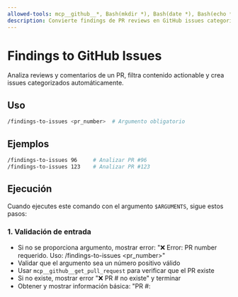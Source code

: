 ```yaml
---
allowed-tools: mcp__github__*, Bash(mkdir *), Bash(date *), Bash(echo *)
description: Convierte findings de PR reviews en GitHub issues categorizados automáticamente
---
```


# Findings to GitHub Issues

Analiza reviews y comentarios de un PR, filtra contenido actionable y crea issues categorizados automáticamente.

## Uso
```bash
/findings-to-issues <pr_number>  # Argumento obligatorio
```

## Ejemplos
```bash
/findings-to-issues 96     # Analizar PR #96
/findings-to-issues 123    # Analizar PR #123
```

## Ejecución

Cuando ejecutes este comando con el argumento `$ARGUMENTS`, sigue estos pasos:

### 1. Validación de entrada
- Si no se proporciona argumento, mostrar error: "❌ Error: PR number requerido. Uso: /findings-to-issues <pr_number>"
- Validar que el argumento sea un número positivo válido
- Usar `mcp__github__get_pull_request` para verificar que el PR existe
- Si no existe, mostrar error "❌ PR #<number> no existe" y terminar
- Obtener y mostrar información básica: "PR #<number>: <title>"

### 2. Extracción de datos
- Mostrar: "Extracting review findings..."
- Usar `mcp__github__get_pull_request_reviews` para obtener todas las reviews del PR
- Usar `mcp__github__get_pull_request_comments` para obtener todos los comentarios del PR
- Usar `mcp__github__get_issue_comments` para obtener comentarios de conversación del PR
- Analizar body del PR (obtenido en paso 1) para detectar contenido actionable de Claude Code Review
- Contar reviews, comentarios, issue comments y contenido del PR body
- Mostrar: "Found <X> reviews, <Y> comments, <Z> issue comments and PR body analysis"
- Usar `mcp__github__get_me` para obtener usuario actual y capturar username para asignación automática

### 3. Filtrado inteligente de reviews
- Para cada review obtenida, analizar:
  - **Filtrar ruido automáticamente**: Skip si estado es "APPROVED" Y no tiene body útil
  - **Filtrar contenido genérico**: Skip si body contiene solo: LGTM, 👍, ✅, Good, Great
  - **Detectar contenido actionable**:
    - Si estado es "CHANGES_REQUESTED" = automáticamente actionable
    - Si body contiene keywords: should, must, need, fix, error, issue, problem, security, performance, test
  - **Capturar contexto**: reviewer + review body completo
  - Agregar a lista de findings: "Actionable review from <reviewer>: <body>"

### 4. Filtrado inteligente de comentarios y PR body
- Para cada comentario obtenido, analizar:
  - **Filtrar ruido**: Skip si body vacío o contiene solo: LGTM, 👍, ✅, Good, Great, Thanks
  - **Detectar contenido actionable**: Si body contiene keywords: should, must, need, fix, error, issue, problem, security, performance, test, suggestion, recommend
  - **Capturar contexto**: commenter + comment body completo
  - Agregar a lista de findings: "Actionable comment from <commenter>: <body>"
- Para cada issue comment obtenido, analizar:
  - **Detectar Claude Code Review**: Priorizar comentarios de Claude bot con análisis detallado
  - **Detectar contenido actionable**: Si body contiene keywords: should, must, need, fix, error, issue, problem, security, performance, test, suggestion, recommend, consider, enhancement
  - **Capturar contexto**: commenter + issue comment body completo
  - Agregar a lista de findings: "Actionable issue comment from <commenter>: <body>"
- Para el body del PR obtenido, analizar:
  - **Detectar análisis de Claude Code Review**: Buscar secciones con findings, recomendaciones, o issues identificados
  - **Detectar contenido actionable**: Si contiene keywords de mejora o problemas técnicos identificados
  - **Capturar contexto**: Claude Code Review analysis completo
  - Agregar a lista de findings: "PR body analysis: <content>"

### 5. Categorización automática
- Para cada finding actionable, determinar categoría basado en keywords:
  - **Security**: Si contiene security, vulnerability, injection → labels="security"
  - **Performance**: Si contiene performance, slow, optimize → labels="performance"  
  - **Testing**: Si contiene test, coverage → labels="testing"
  - **Documentation**: Si contiene documentation, readme, docs → labels="documentation"
  - **Bug**: Categoría default → labels="bug"
- Generar título del issue: "[<Category>] <texto_relevante>"
- Extraer texto relevante (primeros 50 caracteres después de ":")
- Si texto vacío, usar "Review finding" como fallback

### 6. Generación de issues estructurados
- Para cada finding categorizado, construir issue body usando template:
  ```
  ## Finding from PR #<pr_number>
  
  **Source**: <finding_completo>
  
  **Context**: 
  - **PR**: #<pr_number> - <pr_title>
  - **Type**: Review Finding
  - **Category**: <category>
  
  ## Suggested Solution
  Address the concern mentioned in the review comment.
  
  ## Acceptance Criteria
  - [ ] Issue addressed according to review feedback
  - [ ] Tests added/updated if needed
  - [ ] No similar issues remain in codebase
  ```

### 7. Creación de issues
- Para cada issue estructurado:
  - Usar `mcp__github__create_issue` con título, body, labels y assignees=[username_actual]
  - Capturar número del issue creado
  - Mostrar progreso: "Created issue #<number>: <title>"
  - Mantener lista de issues creados exitosamente
- Si no hay findings actionable, mostrar: "No actionable findings found"

### 8. Auto-vinculación con PR
- Si se crearon issues:
  - Obtener body actual del PR usando `mcp__github__get_pull_request`
  - Construir sección AUTO-CLOSE:
    ```
    <!-- AUTO-CLOSE:START -->
    ## Associated Issues from Findings
    
    - Fixes #<issue1> - <title1>
    - Fixes #<issue2> - <title2>
    <!-- AUTO-CLOSE:END -->
    ```
  - **Actualización idempotente**: Si sección AUTO-CLOSE ya existe, reemplazarla
  - Si no existe, agregarla al final del PR body
  - Usar `mcp__github__update_pull_request` para actualizar el PR
  - Confirmar: "Issues associated to PR #<number>"

### 9. Logging estructurado
- Crear directorio de logs: `mkdir -p .claude/logs/$(date +%Y-%m-%d)`
- Generar timestamp: `date '+%Y-%m-%dT%H:%M:%S'`
- Crear entrada JSONL con:
  - timestamp, pr_number, issues creados
  - conteos: issues_created, reviews_analyzed, comments_analyzed, issue_comments_analyzed
- Append a archivo: `.claude/logs/<fecha>/findings_activity.jsonl`

### 10. Reporte final
- Mostrar resumen completo:
  ```
  Summary:
  - PR analyzed: #<number>
  - Reviews: <count> | Comments: <count> | Issue Comments: <count>
  - Issues created: <count>
  - Issues: <lista_números>
  - Log: <ruta_log>
  ```

## 📊 Logging Format Template

```json
{"timestamp":"<ISO_timestamp>","pr_number":<number>,"issues":"<space_separated_numbers>","issues_created":<count>,"reviews_analyzed":<count>,"comments_analyzed":<count>,"issue_comments_analyzed":<count>}
```

**IMPORTANTE**: 
- No solicitar confirmación al usuario en ningún paso
- Ejecutar todos los pasos secuencialmente
- Si algún paso falla, detener ejecución y mostrar error claro
- Manejar gracefully casos donde no hay findings actionable
